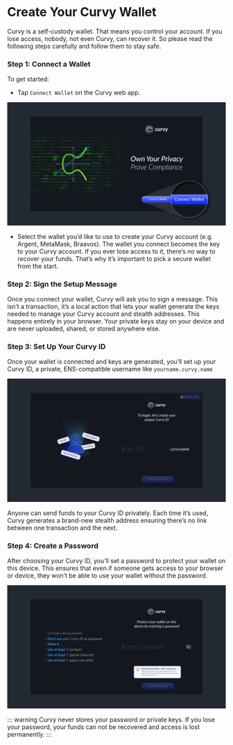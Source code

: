 # Create Your Curvy Wallet

Curvy is a self-custody wallet. That means you control your account. If you lose access, nobody, not even Curvy, can recover it. 
So please read the following steps carefully and follow them to stay safe.

### Step 1: Connect a Wallet

To get started:

- Tap `Connect Wallet` on the Curvy web app.
  
![Connect Wallet](./public/images/connect_wallet.png)

- Select the wallet you’d like to use to create your Curvy account (e.g. Argent, MetaMask, Braavos).
  The wallet you connect becomes the key to your Curvy account. If you ever lose access to it, there’s no way to recover your funds. That’s why it’s important to pick a secure wallet from the start.

### Step 2: Sign the Setup Message

Once you connect your wallet, Curvy will ask you to sign a message.
This isn’t a transaction, it’s a local action that lets your wallet generate the keys needed to manage your Curvy account and stealth addresses. This happens entirely in your browser. Your private keys stay on your device and are never uploaded, shared, or stored anywhere else.

### Step 3: Set Up Your Curvy ID

Once your wallet is connected and keys are generated, you’ll set up your Curvy ID, a private, ENS-compatible username like `yourname.curvy.name`

![Set Up Your Curvy ID](./public/images/curvy_id.png)

Anyone can send funds to your Curvy ID privately. Each time it’s used, Curvy generates a brand-new stealth address ensuring there’s no link between one transaction and the next.

### Step 4: Create a Password

After choosing your Curvy ID, you’ll set a password to protect your wallet on this device. 
This ensures that even if someone gets access to your browser or device, they won’t be able to use your wallet without the password.

![Create a Password](./public/images/create_password.png)

::: warning
Curvy never stores your password or private keys. If you lose your password, your funds can not be recovered and access is lost permanently.
:::
